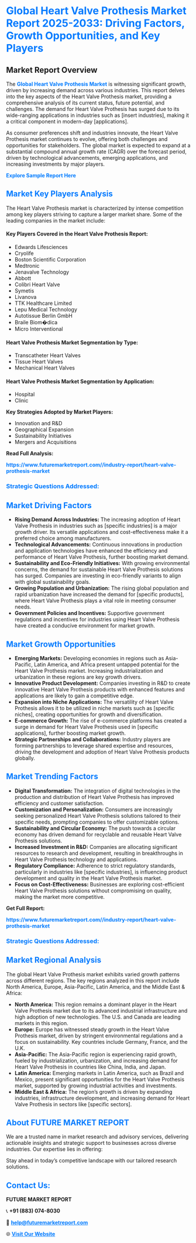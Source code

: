 <h1 style="color: #007BFF;">Global Heart Valve Prothesis Market Report 2025-2033: Driving Factors, Growth Opportunities, and Key Players</h1>

<section id="overview">
<h2>Market Report Overview</h2>
<p>The <a href="https://www.futuremarketreport.com//industry-report/heart-valve-prothesis-market" style="color: #007BFF; text-decoration: none;"><strong>Global Heart Valve Prothesis Market</strong></a> is witnessing significant growth, driven by increasing demand across various industries. This report delves into the key aspects of the Heart Valve Prothesis market, providing a comprehensive analysis of its current status, future potential, and challenges. The demand for Heart Valve Prothesis has surged due to its wide-ranging applications in industries such as [insert industries], making it a critical component in modern-day [applications].</p>
<p>As consumer preferences shift and industries innovate, the Heart Valve Prothesis market continues to evolve, offering both challenges and opportunities for stakeholders. The global market is expected to expand at a substantial compound annual growth rate (CAGR) over the forecast period, driven by technological advancements, emerging applications, and increasing investments by major players.</p>
</section>

<section id="overview">
<p><a href="https://www.futuremarketreport.com//request-sample/reportId=78699" style="color: #007BFF; text-decoration: none;"><strong>Explore Sample Report Here</strong></a></p>
</section>

<section id="key-players">
<h2 style="color: #007BFF;">Market Key Players Analysis</h2>
<p>The Heart Valve Prothesis market is characterized by intense competition among key players striving to capture a larger market share. Some of the leading companies in the market include:</p>
<h4>Key Players Covered in the Heart Valve Prothesis Report:</h4>
<ul><li>Edwards Lifesciences</li><li>Cryolife</li><li>Boston Scientific Corporation</li><li>Medtronic</li><li>Jenavalve Technology</li><li>Abbott</li><li>Colibri Heart Valve</li><li>Symetis</li><li>Livanova</li><li>TTK Healthcare Limited</li><li>Lepu Medical Technology</li><li>Autotissue Berlin GmbH</li><li>Braile Biom�dica</li><li>Micro Interventional</li></ul>
<h4>Heart Valve Prothesis Market Segmentation by Type:</h4>
<ul><li>Transcatheter Heart Valves</li><li>Tissue Heart Valves</li><li>Mechanical Heart Valves</li></ul>

<h4>Heart Valve Prothesis Market Segmentation by Application:</h4>
<ul><li>Hospital</li><li>Clinic</li></ul>
<p><strong>Key Strategies Adopted by Market Players:</strong></p>
<ul>
<li>Innovation and R&D</li>
<li>Geographical Expansion</li>
<li>Sustainability Initiatives</li>
<li>Mergers and Acquisitions</li>
</ul>
</section>

<section>
<p><strong>Read Full Analysis: </strong></p><a href="https://www.futuremarketreport.com//industry-report/heart-valve-prothesis-market" style="color: #007BFF; text-decoration: none;"><strong>https://www.futuremarketreport.com//industry-report/heart-valve-prothesis-market</strong></a>
<h3 style="color: #007BFF;">Strategic Questions Addressed:</h3>
</section>

<section id="driving-factors">
<h2 style="color: #007BFF;">Market Driving Factors</h2>
<ul>
<li><strong>Rising Demand Across Industries:</strong> The increasing adoption of Heart Valve Prothesis in industries such as [specific industries] is a major growth driver. Its versatile applications and cost-effectiveness make it a preferred choice among manufacturers.</li>
<li><strong>Technological Advancements:</strong> Continuous innovations in production and application technologies have enhanced the efficiency and performance of Heart Valve Prothesis, further boosting market demand.</li>
<li><strong>Sustainability and Eco-Friendly Initiatives:</strong> With growing environmental concerns, the demand for sustainable Heart Valve Prothesis solutions has surged. Companies are investing in eco-friendly variants to align with global sustainability goals.</li>
<li><strong>Growing Population and Urbanization:</strong> The rising global population and rapid urbanization have increased the demand for [specific products], where Heart Valve Prothesis plays a vital role in meeting consumer needs.</li>
<li><strong>Government Policies and Incentives:</strong> Supportive government regulations and incentives for industries using Heart Valve Prothesis have created a conducive environment for market growth.</li>
</ul>
</section>

<section id="growth-opportunities">
<h2 style="color: #007BFF;">Market Growth Opportunities</h2>
<ul>
<li><strong>Emerging Markets:</strong> Developing economies in regions such as Asia-Pacific, Latin America, and Africa present untapped potential for the Heart Valve Prothesis market. Increasing industrialization and urbanization in these regions are key growth drivers.</li>
<li><strong>Innovative Product Development:</strong> Companies investing in R&D to create innovative Heart Valve Prothesis products with enhanced features and applications are likely to gain a competitive edge.</li>
<li><strong>Expansion into Niche Applications:</strong> The versatility of Heart Valve Prothesis allows it to be utilized in niche markets such as [specific niches], creating opportunities for growth and diversification.</li>
<li><strong>E-commerce Growth:</strong> The rise of e-commerce platforms has created a surge in demand for Heart Valve Prothesis used in [specific applications], further boosting market growth.</li>
<li><strong>Strategic Partnerships and Collaborations:</strong> Industry players are forming partnerships to leverage shared expertise and resources, driving the development and adoption of Heart Valve Prothesis products globally.</li>
</ul>
</section>

<section id="trending-factors">
<h2 style="color: #007BFF;">Market Trending Factors</h2>
<ul>
<li><strong>Digital Transformation:</strong> The integration of digital technologies in the production and distribution of Heart Valve Prothesis has improved efficiency and customer satisfaction.</li>
<li><strong>Customization and Personalization:</strong> Consumers are increasingly seeking personalized Heart Valve Prothesis solutions tailored to their specific needs, prompting companies to offer customizable options.</li>
<li><strong>Sustainability and Circular Economy:</strong> The push towards a circular economy has driven demand for recyclable and reusable Heart Valve Prothesis solutions.</li>
<li><strong>Increased Investment in R&D:</strong> Companies are allocating significant resources to research and development, resulting in breakthroughs in Heart Valve Prothesis technology and applications.</li>
<li><strong>Regulatory Compliance:</strong> Adherence to strict regulatory standards, particularly in industries like [specific industries], is influencing product development and quality in the Heart Valve Prothesis market.</li>
<li><strong>Focus on Cost-Effectiveness:</strong> Businesses are exploring cost-efficient Heart Valve Prothesis solutions without compromising on quality, making the market more competitive.</li>
</ul>
</section>

<section>
<p><strong>Get Full Report: </strong></p><a href="https://www.futuremarketreport.com//industry-report/heart-valve-prothesis-market" style="color: #007BFF; text-decoration: none;"><strong>https://www.futuremarketreport.com//industry-report/heart-valve-prothesis-market</strong></a>
<h3 style="color: #007BFF;">Strategic Questions Addressed:</h3>
</section>


<section id="regional-analysis">
<h2 style="color: #007BFF;">Market Regional Analysis</h2>
<p>The global Heart Valve Prothesis market exhibits varied growth patterns across different regions. The key regions analyzed in this report include North America, Europe, Asia-Pacific, Latin America, and the Middle East & Africa:</p>
<ul>
<li><strong>North America:</strong> This region remains a dominant player in the Heart Valve Prothesis market due to its advanced industrial infrastructure and high adoption of new technologies. The U.S. and Canada are leading markets in this region.</li>
<li><strong>Europe:</strong> Europe has witnessed steady growth in the Heart Valve Prothesis market, driven by stringent environmental regulations and a focus on sustainability. Key countries include Germany, France, and the U.K.</li>
<li><strong>Asia-Pacific:</strong> The Asia-Pacific region is experiencing rapid growth, fueled by industrialization, urbanization, and increasing demand for Heart Valve Prothesis in countries like China, India, and Japan.</li>
<li><strong>Latin America:</strong> Emerging markets in Latin America, such as Brazil and Mexico, present significant opportunities for the Heart Valve Prothesis market, supported by growing industrial activities and investments.</li>
<li><strong>Middle East & Africa:</strong> The region’s growth is driven by expanding industries, infrastructure development, and increasing demand for Heart Valve Prothesis in sectors like [specific sectors].</li>
</ul>
</section>

<footer>
<h2 style="color: #007BFF;">About FUTURE MARKET REPORT</h2>
<p>We are a trusted name in market research and advisory services, delivering actionable insights and strategic support to businesses across diverse industries. Our expertise lies in offering:</p>

<p>Stay ahead in today’s competitive landscape with our tailored research solutions.</p>

<h2 style="color: #007BFF;">Contact Us:</h2>
<p><strong>FUTURE MARKET REPORT</strong></p>
<p>📞 <strong>+91 (883) 074-8030</strong></p>
<p>📧 <strong><a href="mailto:help@futuremarketreport.com" style="color: #007BFF;">help@futuremarketreport.com</a></strong></p>
<p>🌐 <strong><a href="https://www.futuremarketreport.com/" style="color: #007BFF;">Visit Our Website</a></strong></p>
</footer>